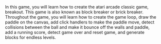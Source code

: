 In this game, you will learn how to create the atari arcade classic game, breakout. This game is also known as block breaker or brick breaker. Throughout the game, you will learn how to create the game loop, draw the paddle on the canvas, add click handlers to make the paddle move, detect collisions between the ball and make it bounce off the walls and paddle, add a running score, detect game over and reset game, and generate blocks for endless levels.
